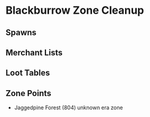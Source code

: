 # Blackburrow Zone Cleanup

## Spawns

## Merchant Lists

## Loot Tables

## Zone Points

* Jaggedpine Forest (804) unknown era zone
